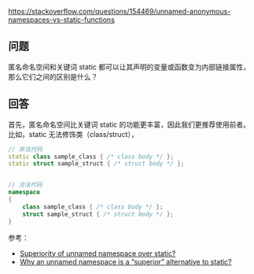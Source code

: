 <https://stackoverflow.com/questions/154469/unnamed-anonymous-namespaces-vs-static-functions>

## 问题

匿名命名空间和关键词 static 都可以让其声明的变量或函数变为内部链接属性，那么它们之间的区别是什么？

## 回答

首先，匿名命名空间比关键词 static 的功能更丰富，因此我们更推荐使用前者。比如，static 无法修饰类（class/struct），

```c++
// 非法代码
static class sample_class { /* class body */ };
static struct sample_struct { /* struct body */ };


// 合法代码
namespace 
{  
    class sample_class { /* class body */ };
    struct sample_struct { /* struct body */ };
}
```

参考：

- [Superiority of unnamed namespace over static?](https://stackoverflow.com/questions/4422507/superiority-of-unnamed-namespace-over-static)
- [Why an unnamed namespace is a “superior” alternative to static?](https://stackoverflow.com/questions/4977252/why-an-unnamed-namespace-is-a-superior-alternative-to-static)

